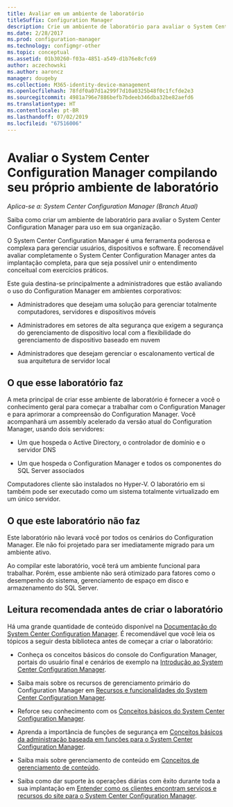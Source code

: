 ```yaml
---
title: Avaliar em um ambiente de laboratório
titleSuffix: Configuration Manager
description: Crie um ambiente de laboratório para avaliar o System Center Configuration Manager para uso em sua organização.
ms.date: 2/28/2017
ms.prod: configuration-manager
ms.technology: configmgr-other
ms.topic: conceptual
ms.assetid: 01b30260-f03a-4851-a549-d1b76e8cfc69
author: aczechowski
ms.author: aaroncz
manager: dougeby
ms.collection: M365-identity-device-management
ms.openlocfilehash: 78fdf0a07d1a299f7d10a0325b48f0c1fcfde2e3
ms.sourcegitcommit: 4981a796e7886befb7bdeeb346dba32be82aefd6
ms.translationtype: HT
ms.contentlocale: pt-BR
ms.lasthandoff: 07/02/2019
ms.locfileid: "67516006"
---
```

# <a name="evaluate-system-center-configuration-manager-by-building-your-own-lab-environment"></a>Avaliar o System Center Configuration Manager compilando seu próprio ambiente de laboratório

*Aplica-se a: System Center Configuration Manager (Branch Atual)*

 Saiba como criar um ambiente de laboratório para avaliar o System Center Configuration Manager para uso em sua organização.  

 O System Center Configuration Manager é uma ferramenta poderosa e complexa para gerenciar usuários, dispositivos e software. É recomendável avaliar completamente o System Center Configuration Manager antes da implantação completa, para que seja possível unir o entendimento conceitual com exercícios práticos.  

 Este guia destina-se principalmente a administradores que estão avaliando o uso do Configuration Manager em ambientes corporativos:  

-   Administradores que desejam uma solução para gerenciar totalmente computadores, servidores e dispositivos móveis  

-   Administradores em setores de alta segurança que exigem a segurança do gerenciamento de dispositivo local com a flexibilidade do gerenciamento de dispositivo baseado em nuvem  

-   Administradores que desejam gerenciar o escalonamento vertical de sua arquitetura de servidor local  

## <a name="what-this-lab-does"></a>O que esse laboratório faz  
 A meta principal de criar esse ambiente de laboratório é fornecer a você o conhecimento geral para começar a trabalhar com o Configuration Manager e para aprimorar a compreensão do Configuration Manager. Você acompanhará um assembly acelerado da versão atual do Configuration Manager, usando dois servidores:  

-   Um que hospeda o Active Directory, o controlador de domínio e o servidor DNS  

-   Um que hospeda o Configuration Manager e todos os componentes do SQL Server associados  

Computadores cliente são instalados no Hyper-V. O laboratório em si também pode ser executado como um sistema totalmente virtualizado em um único servidor.  

## <a name="what-this-lab-does-not-do"></a>O que este laboratório não faz  
 Este laboratório não levará você por todos os cenários do Configuration Manager. Ele não foi projetado para ser imediatamente migrado para um ambiente ativo.  

 Ao compilar este laboratório, você terá um ambiente funcional para trabalhar. Porém, esse ambiente não será otimizado para fatores como o desempenho do sistema, gerenciamento de espaço em disco e armazenamento do SQL Server.  

##  <a name="BKMK_EvalRec"></a> Leitura recomendada antes de criar o laboratório  
 Há uma grande quantidade de conteúdo disponível na [Documentação do System Center Configuration Manager](https://docs.microsoft.com/sccm/). É recomendável que você leia os tópicos a seguir desta biblioteca antes de começar a criar o laboratório:  

-   Conheça os conceitos básicos do console do Configuration Manager, portais do usuário final e cenários de exemplo na [Introdução ao System Center Configuration Manager](../../core/understand/introduction.md).  

-   Saiba mais sobre os recursos de gerenciamento primário do Configuration Manager em [Recursos e funcionalidades do System Center Configuration Manager](../../core/plan-design/changes/features-and-capabilities.md).  

-   Reforce seu conhecimento com os [Conceitos básicos do System Center Configuration Manager](../../core/understand/fundamentals.md).  

-   Aprenda a importância de funções de segurança em [Conceitos básicos da administração baseada em funções para o System Center Configuration Manager](../../core/understand/fundamentals-of-role-based-administration.md).  

-   Saiba mais sobre gerenciamento de conteúdo em [Conceitos de gerenciamento de conteúdo](../../core/plan-design/hierarchy/fundamental-concepts-for-content-management.md).  

-   Saiba como dar suporte às operações diárias com êxito durante toda a sua implantação em [Entender como os clientes encontram serviços e recursos do site para o System Center Configuration Manager](../../core/plan-design/hierarchy/understand-how-clients-find-site-resources-and-services.md).  
